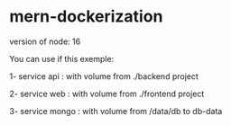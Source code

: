 # mern-dockerization

version of node: 16

You can use if this exemple:

1- service api : with volume from ./backend project

2- service web : with volume from ./frontend project

3- service mongo : with volume from /data/db to db-data

